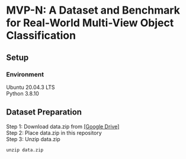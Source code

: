 # MVP-N: A Dataset and Benchmark for Real-World Multi-View Object Classification
## Setup
### Environment
Ubuntu 20.04.3 LTS  
Python 3.8.10  
## Dataset Preparation
Step 1: Download data.zip from [[Google Drive]](https://drive.google.com/uc?export=download&id=1rbjFXLtXGYSsgFN2r9AZtWxOVHGF5jAS)  
Step 2: Place data.zip in this repository  
Step 3: Unzip data.zip  
```
unzip data.zip
```



